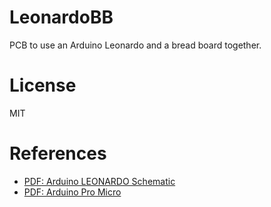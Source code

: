 # LeonardoBB

PCB to use an Arduino Leonardo and a bread board together.

# License
MIT

# References
- [PDF: Arduino LEONARDO Schematic](https://www.arduino.cc/en/uploads/Main/arduino-leonardo-schematic_3b.pdf)
- [PDF: Arduino Pro Micro](https://cdn.sparkfun.com/datasheets/Dev/Arduino/Boards/Pro_Micro_v13b.pdf)
